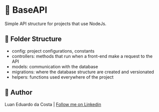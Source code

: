 # :blue_book: BaseAPI

Simple API structure for projects that use NodeJs.

## :file_folder: Folder Structure

- config: project configurations, constants
- controllers: methods that run when a front-end make a request to the API
- models: communication with the database
- migrations: where the database structure are created and versionated
- helpers: functions used everywhere of the project

## :man: Author

Luan Eduardo da Costa | [Follow me on Linkedin](https://www.linkedin.com/in/luaneducosta/)
